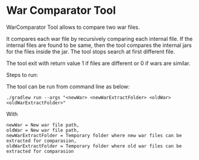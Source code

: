 # War Comparator Tool

WarComparator Tool allows to compare two war files.

It compares each war file by recursively comparing each internal file. If the internal files are found to be same, then the tool compares the internal jars for the files inside the jar.
The tool stops search at first different file. 

The tool exit with return value 1 if files are different or 0 if wars are similar.

Steps to run:

The tool can be run from command line as below:

```shell script
./gradlew run --args "<newWar> <newWarExtractFolder> <oldWar> <oldWarExtractFolder>"
```

With

    newWar = New war file path,
    oldWar = New war file path,
    newWarExtractFolder = Temporary folder where new war files can be extracted for comparasion,
    oldWarExtractFolder = Temporary folder where old war files can be extracted for comparasion
